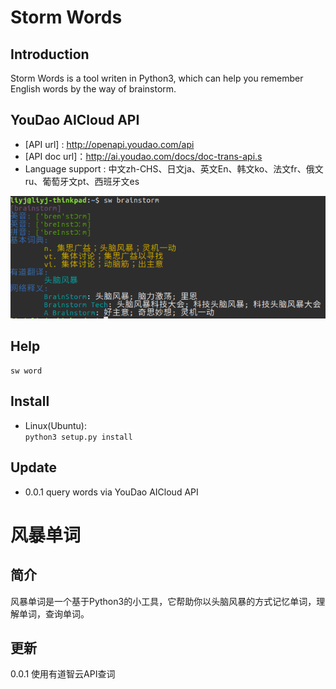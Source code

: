 Storm Words
=====================
Introduction
------------
Storm Words is a tool writen in Python3, which can help you remember English words by the way of brainstorm. 

YouDao AICloud API
------------------
- [API url] : http://openapi.youdao.com/api
- [API doc url]：http://ai.youdao.com/docs/doc-trans-api.s
- Language support : 中文zh-CHS、日文ja、英文En、韩文ko、法文fr、俄文ru、葡萄牙文pt、西班牙文es

![YouDao](./youdao.png)

Help
----
```
sw word

```

Install
-------
- Linux(Ubuntu):  
`python3 setup.py install`

Update
------
- 0.0.1 query words via YouDao AICloud API


风暴单词
=======
简介
----
风暴单词是一个基于Python3的小工具，它帮助你以头脑风暴的方式记忆单词，理解单词，查询单词。

更新
---
0.0.1 使用有道智云API查词